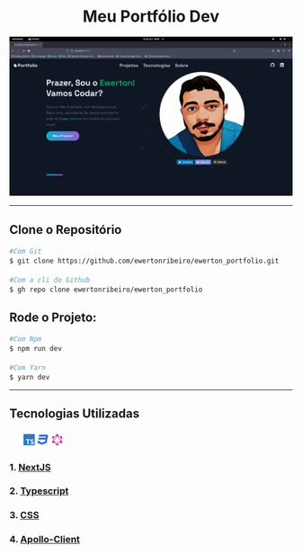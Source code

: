 # <h1 align="center">**Meu Portfólio Dev**</h1>

<link rel="stylesheet" href="https://use.fontawesome.com/releases/v5.6.1/css/all.css" integrity="sha384-gfdkjb5BdAXd+lj+gudLWI+BXq4IuLW5IT+brZEZsLFm++aCMlF1V92rMkPaX4PP" crossorigin="anonymous">

![Screenshoot do Portfolio](./public/assets/Captura%20de%20tela%20de%202022-06-19%2010-59-47.png)

---

## Clone o Repositório

```bash
#Com Git
$ git clone https://github.com/ewertonribeiro/ewerton_portfolio.git

#Com a cli do Github
$ gh repo clone ewertonribeiro/ewerton_portfolio
```

## Rode o Projeto:

```bash
#Com Npm
$ npm run dev

#Com Yarn
$ yarn dev
```

---

## Tecnologias Utilizadas

<div style="display:flex;align-items:center;text-align:center;gap:5px">
<svg xmlns="http://www.w3.org/2000/svg" width="20" height="32" viewBox="0 0 32 32" fill="#fff">
  <path d="M23.749 30.005c-0.119 0.063-0.109 0.083 0.005 0.025 0.037-0.015 0.068-0.036 0.095-0.061 0-0.021 0-0.021-0.1 0.036zM23.989 29.875c-0.057 0.047-0.057 0.047 0.011 0.016 0.036-0.021 0.068-0.041 0.068-0.047 0-0.027-0.016-0.021-0.079 0.031zM24.145 29.781c-0.057 0.047-0.057 0.047 0.011 0.016 0.037-0.021 0.068-0.043 0.068-0.048 0-0.025-0.016-0.020-0.079 0.032zM24.303 29.688c-0.057 0.047-0.057 0.047 0.009 0.015 0.037-0.020 0.068-0.041 0.068-0.047 0-0.025-0.016-0.020-0.077 0.032zM24.516 29.547c-0.109 0.073-0.147 0.12-0.047 0.068 0.067-0.041 0.181-0.131 0.161-0.131-0.043 0.016-0.079 0.043-0.115 0.063zM14.953 0.011c-0.073 0.005-0.292 0.025-0.484 0.041-4.548 0.412-8.803 2.86-11.5 6.631-1.491 2.067-2.459 4.468-2.824 6.989-0.129 0.88-0.145 1.14-0.145 2.333 0 1.192 0.016 1.448 0.145 2.328 0.871 6.011 5.147 11.057 10.943 12.927 1.043 0.333 2.136 0.563 3.381 0.704 0.484 0.052 2.577 0.052 3.061 0 2.152-0.24 3.969-0.771 5.767-1.688 0.276-0.14 0.328-0.177 0.291-0.208-0.88-1.161-1.744-2.323-2.609-3.495l-2.557-3.453-3.203-4.745c-1.068-1.588-2.14-3.172-3.229-4.744-0.011 0-0.025 2.109-0.031 4.681-0.011 4.505-0.011 4.688-0.068 4.792-0.057 0.125-0.151 0.229-0.276 0.287-0.099 0.047-0.188 0.057-0.661 0.057h-0.541l-0.141-0.088c-0.088-0.057-0.161-0.136-0.208-0.229l-0.068-0.141 0.005-6.271 0.011-6.271 0.099-0.125c0.063-0.077 0.141-0.14 0.229-0.187 0.131-0.063 0.183-0.073 0.724-0.073 0.635 0 0.74 0.025 0.907 0.208 1.296 1.932 2.588 3.869 3.859 5.812 2.079 3.152 4.917 7.453 6.312 9.563l2.537 3.839 0.125-0.083c1.219-0.813 2.328-1.781 3.285-2.885 2.016-2.308 3.324-5.147 3.767-8.177 0.129-0.88 0.145-1.141 0.145-2.333 0-1.193-0.016-1.448-0.145-2.328-0.871-6.011-5.147-11.057-10.943-12.928-1.084-0.343-2.199-0.577-3.328-0.697-0.303-0.031-2.371-0.068-2.631-0.041zM21.5 9.688c0.151 0.072 0.265 0.208 0.317 0.364 0.027 0.084 0.032 1.823 0.027 5.74l-0.011 5.624-0.989-1.52-0.995-1.521v-4.083c0-2.647 0.011-4.131 0.025-4.204 0.047-0.167 0.161-0.307 0.313-0.395 0.124-0.063 0.172-0.068 0.667-0.068 0.463 0 0.541 0.005 0.645 0.063z"/>
</svg>

<svg xmlns="http://www.w3.org/2000/svg" width="20" height="32" viewBox="0 0 32 32" fill="#3178c6">
  <path d="M0 16v16h32v-32h-32zM25.786 14.724c0.813 0.203 1.432 0.568 2.005 1.156 0.292 0.312 0.729 0.885 0.766 1.026 0.010 0.042-1.38 0.974-2.224 1.495-0.031 0.021-0.156-0.109-0.292-0.313-0.411-0.599-0.844-0.859-1.505-0.906-0.969-0.063-1.594 0.443-1.589 1.292-0.005 0.208 0.042 0.417 0.135 0.599 0.214 0.443 0.615 0.708 1.854 1.245 2.292 0.984 3.271 1.635 3.88 2.557 0.682 1.031 0.833 2.677 0.375 3.906-0.51 1.328-1.771 2.234-3.542 2.531-0.547 0.099-1.849 0.083-2.438-0.026-1.286-0.229-2.505-0.865-3.255-1.698-0.297-0.323-0.87-1.172-0.833-1.229 0.016-0.021 0.146-0.104 0.292-0.188s0.682-0.396 1.188-0.688l0.922-0.536 0.193 0.286c0.271 0.411 0.859 0.974 1.214 1.161 1.021 0.542 2.422 0.464 3.115-0.156 0.281-0.234 0.438-0.594 0.417-0.958 0-0.37-0.047-0.536-0.24-0.813-0.25-0.354-0.755-0.656-2.198-1.281-1.651-0.714-2.365-1.151-3.010-1.854-0.406-0.464-0.708-1.010-0.88-1.599-0.12-0.453-0.151-1.589-0.057-2.042 0.339-1.599 1.547-2.708 3.281-3.036 0.563-0.109 1.875-0.068 2.427 0.068zM18.276 16.063l0.010 1.307h-4.167v11.839h-2.948v-11.839h-4.161v-1.281c0-0.714 0.016-1.307 0.036-1.323 0.016-0.021 2.547-0.031 5.62-0.026l5.594 0.016z"/>
</svg>

<svg xmlns="http://www.w3.org/2000/svg" width="20" height="32" viewBox="0 0 32 32" fill="#2862e9">
  <path d="M30 2l-4 23-13.956 5-12.044-5 1.225-5.925h5.125l-0.5 2.538 7.275 2.775 8.381-2.775 1.175-6.069h-20.837l1-5.125h20.856l0.656-3.294h-20.837l1.019-5.125z"/>
</svg>

<svg xmlns="http://www.w3.org/2000/svg" width="20" height="32" viewBox="0 0 32 32" fill="#da0093">
  <path d="M18.734 3.667l6.578 3.802c1.089-1.146 2.901-1.193 4.047-0.104 0.193 0.188 0.365 0.401 0.5 0.635 0.786 1.37 0.313 3.12-1.063 3.906-0.229 0.13-0.479 0.234-0.745 0.297v7.599c1.531 0.365 2.474 1.896 2.109 3.427-0.063 0.271-0.172 0.531-0.307 0.771-0.792 1.365-2.536 1.833-3.906 1.042-0.26-0.146-0.5-0.344-0.698-0.568l-6.542 3.776c0.495 1.495-0.318 3.109-1.813 3.604-0.292 0.099-0.594 0.146-0.896 0.146-1.573 0-2.854-1.271-2.854-2.849 0-0.271 0.042-0.547 0.12-0.813l-6.583-3.797c-1.089 1.141-2.896 1.188-4.036 0.094-1.135-1.089-1.177-2.891-0.094-4.031 0.38-0.396 0.865-0.677 1.396-0.807v-7.599c-1.531-0.365-2.479-1.906-2.109-3.443 0.063-0.266 0.167-0.521 0.302-0.755 0.786-1.365 2.536-1.833 3.901-1.042 0.234 0.135 0.453 0.302 0.641 0.5l6.583-3.797c-0.448-1.51 0.417-3.099 1.922-3.542 0.26-0.083 0.536-0.12 0.813-0.12 1.573 0 2.854 1.271 2.854 2.844 0 0.281-0.042 0.557-0.12 0.823zM18.047 4.839c-0.026 0.026-0.047 0.052-0.078 0.078l8.615 14.917c0.036-0.010 0.078-0.021 0.109-0.031v-7.609c-1.526-0.375-2.453-1.922-2.073-3.448 0.005-0.031 0.016-0.068 0.021-0.099zM14.026 4.917l-0.078-0.078-6.594 3.802c0.438 1.51-0.438 3.089-1.948 3.526-0.036 0.010-0.068 0.016-0.104 0.026v7.609l0.115 0.031 8.615-14.917zM16.797 5.594c-0.521 0.146-1.073 0.146-1.589 0l-8.615 14.917c0.391 0.375 0.667 0.859 0.802 1.391h17.214c0.13-0.531 0.406-1.016 0.802-1.396zM18.109 27.229l6.552-3.786c-0.021-0.063-0.036-0.125-0.052-0.188h-17.219l-0.031 0.109 6.589 3.802c0.516-0.536 1.245-0.87 2.052-0.87 0.839 0 1.589 0.359 2.109 0.932z"/>
</svg>

</div>

### 1. [NextJS](https://nextjs.org/)

### 2. [Typescript](https://www.typescriptlang.org/)

### 3. [CSS](https://developer.mozilla.org/pt-BR/docs/Web/CSS)

### 4. [Apollo-Client](https://www.apollographql.com/docs/react/)
